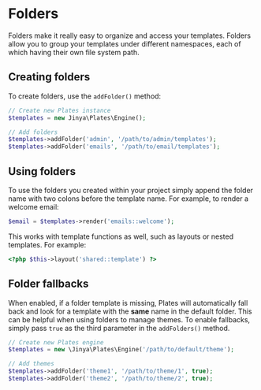 # Folders

Folders make it really easy to organize and access your templates. Folders allow you to group your templates under
different namespaces, each of which having their own file system path.

## Creating folders

To create folders, use the `addFolder()` method:

```php
// Create new Plates instance
$templates = new Jinya\Plates\Engine();

// Add folders
$templates->addFolder('admin', '/path/to/admin/templates');
$templates->addFolder('emails', '/path/to/email/templates');
```

## Using folders

To use the folders you created within your project simply append the folder name with two colons before the template
name. For example, to render a welcome email:

```php
$email = $templates->render('emails::welcome');
```

This works with template functions as well, such as layouts or nested templates. For example:

```php
<?php $this->layout('shared::template') ?>
```

## Folder fallbacks

When enabled, if a folder template is missing, Plates will automatically fall back and look for a template with the
**same** name in the default folder. This can be helpful when using folders to manage themes. To enable fallbacks,
simply pass `true` as the third parameter in the `addFolders()` method.

```php
// Create new Plates engine
$templates = new \Jinya\Plates\Engine('/path/to/default/theme');

// Add themes
$templates->addFolder('theme1', '/path/to/theme/1', true);
$templates->addFolder('theme2', '/path/to/theme/2', true);
```
